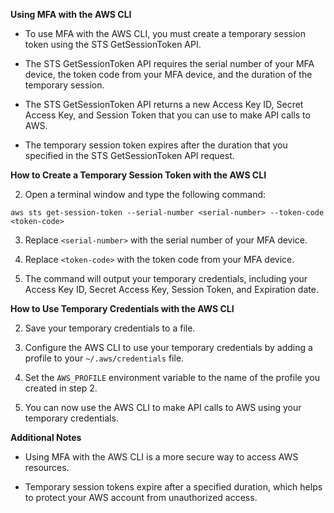 **Using MFA with the AWS CLI**

- To use MFA with the AWS CLI, you must create a temporary session token using the STS GetSessionToken API.
    
- The STS GetSessionToken API requires the serial number of your MFA device, the token code from your MFA device, and the duration of the temporary session.
    
- The STS GetSessionToken API returns a new Access Key ID, Secret Access Key, and Session Token that you can use to make API calls to AWS.
    
- The temporary session token expires after the duration that you specified in the STS GetSessionToken API request.
    

**How to Create a Temporary Session Token with the AWS CLI**

2. Open a terminal window and type the following command:

```
aws sts get-session-token --serial-number <serial-number> --token-code <token-code>
```

3. Replace `<serial-number>` with the serial number of your MFA device.
    
5. Replace `<token-code>` with the token code from your MFA device.
    
7. The command will output your temporary credentials, including your Access Key ID, Secret Access Key, Session Token, and Expiration date.
    

**How to Use Temporary Credentials with the AWS CLI**

2. Save your temporary credentials to a file.
    
4. Configure the AWS CLI to use your temporary credentials by adding a profile to your `~/.aws/credentials` file.
    
6. Set the `AWS_PROFILE` environment variable to the name of the profile you created in step 2.
    
8. You can now use the AWS CLI to make API calls to AWS using your temporary credentials.
    

**Additional Notes**

- Using MFA with the AWS CLI is a more secure way to access AWS resources.
    
- Temporary session tokens expire after a specified duration, which helps to protect your AWS account from unauthorized access.
